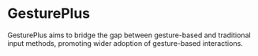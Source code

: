 # GesturePlus
GesturePlus aims to bridge the gap between gesture-based and traditional input methods, promoting  wider adoption of gesture-based interactions.
